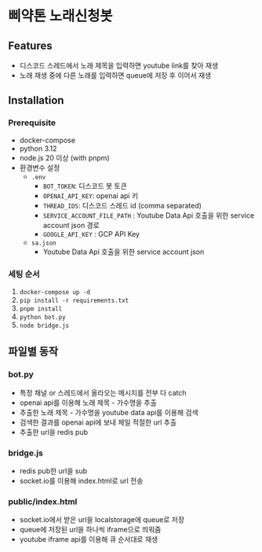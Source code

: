 # 삐약톤 노래신청봇

## Features

- 디스코드 스레드에서 노래 제목을 입력하면 youtube link를 찾아 재생
- 노래 재생 중에 다른 노래를 입력하면 queue에 저장 후 이어서 재생

## Installation
### Prerequisite

- docker-compose
- python 3.12
- node.js 20 이상 (with pnpm)
- 환경변수 설정
  - `.env`
    - `BOT_TOKEN`: 디스코드 봇 토큰
    - `OPENAI_API_KEY`: openai api 키
    - `THREAD_IDS`: 디스코드 스레드 id (comma separated)
    - `SERVICE_ACCOUNT_FILE_PATH` : Youtube Data Api 호출을 위한 service account json 경로
    - `GOOGLE_API_KEY` : GCP API Key
  - `sa.json`
    - Youtube Data Api 호출을 위한 service account json 

### 세팅 순서
1. `docker-compose up -d`
2. `pip install -r requirements.txt`
3. `pnpm install`
4. `python bot.py`
5. `node bridge.js`

## 파일별 동작
### bot.py
- 특정 채널 or 스레드에서 올라오는 메시지를 전부 다 catch
- openai api를 이용해 노래 제목 - 가수명을 추출
- 추출한 노래 제목 - 가수명을 youtube data api를 이용해 검색
- 검색한 결과를 openai api에 보내 제일 적절한 url 추출
- 추출한 url을 redis pub

### bridge.js
- redis pub한 url을 sub
- socket.io를 이용해 index.html로 url 전송

### public/index.html
- socket.io에서 받은 url을 localstorage에 queue로 저장
- queue에 저장된 url을 하나씩 iframe으로 띄워줌
- youtube iframe api를 이용해 큐 순서대로 재생